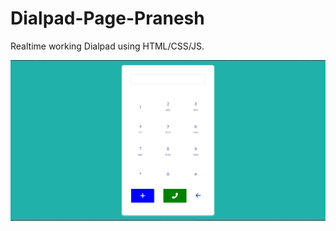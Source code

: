 # Dialpad-Page-Pranesh
Realtime working Dialpad using HTML/CSS/JS.

![](https://github.com/PRANESH-DEVELOPER/Dialpad-Page-Pranesh/blob/main/Screenshot%202022-01-13%20200442.png)
